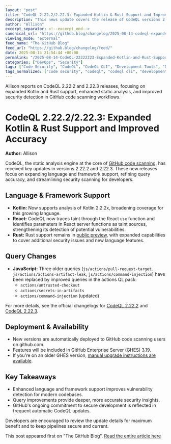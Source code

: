 ```yaml
---
layout: "post"
title: "CodeQL 2.22.2/2.22.3: Expanded Kotlin & Rust Support and Improved Accuracy"
description: "This news update covers the release of CodeQL versions 2.22.2 and 2.22.3, highlighting expanded support for Kotlin and Rust, improvements to React and JavaScript analysis, as well as important changes to query accuracy and framework modeling. CodeQL, the engine powering GitHub code scanning, continues to strengthen static analysis for security-focused developers across multiple languages."
author: "Allison"
excerpt_separator: <!--excerpt_end-->
canonical_url: "https://github.blog/changelog/2025-08-14-codeql-expands-kotlin-support-and-additional-accuracy-improvements"
viewing_mode: "external"
feed_name: "The GitHub Blog"
feed_url: "https://github.blog/changelog/feed/"
date: 2025-08-14 21:54:44 +00:00
permalink: "/2025-08-14-CodeQL-22222223-Expanded-Kotlin-and-Rust-Support-and-Improved-Accuracy.html"
categories: ["DevOps", "Security"]
tags: ["Code Security", "CodeQL", "CodeQL CLI", "Development Tools", "DevOps", "DevSecOps", "Framework Modeling", "GHES 3.19", "GitHub", "GitHub Code Scanning", "JavaScript", "Kotlin", "News", "Query Accuracy", "React", "Rust", "Security", "Security Scanning", "Static Analysis", "Taint Analysis", "Vulnerability Detection"]
tags_normalized: ["code security", "codeql", "codeql cli", "development tools", "devops", "devsecops", "framework modeling", "ghes 3 dot 19", "github", "github code scanning", "javascript", "kotlin", "news", "query accuracy", "react", "rust", "security", "security scanning", "static analysis", "taint analysis", "vulnerability detection"]
---
```


Allison reports on CodeQL 2.22.2 and 2.22.3 releases, focusing on expanded Kotlin and Rust support, enhanced static analysis, and improved security detection in GitHub code scanning workflows.<!--excerpt_end-->

# CodeQL 2.22.2/2.22.3: Expanded Kotlin & Rust Support and Improved Accuracy

**Author:** Allison

CodeQL, the static analysis engine at the core of [GitHub code scanning](https://docs.github.com/code-security/code-scanning/introduction-to-code-scanning/about-code-scanning-with-codeql), has received key updates in versions 2.22.2 and 2.22.3. These new releases focus on expanding language and framework support, refining query accuracy, and streamlining security scanning for developers.

## Language & Framework Support

- **Kotlin:** Now supports analysis of Kotlin 2.2.2x, broadening coverage for this growing language.
- **React:** CodeQL now traces taint through the React `use` function and identifies parameters in React server functions as taint sources, strengthening its detection of potential vulnerabilities.
- **Rust:** Rust support remains in [public preview](https://github.blog/changelog/2025-06-30-codeql-support-for-rust-now-in-public-preview/), with expanded capabilities to cover additional security issues and new language features.

## Query Changes

- **JavaScript:** Three older queries (`js/actions/pull-request-target`, `js/actions/actions-artifact-leak`, `js/actions/command-injection`) have been replaced by improved queries in the actions QL pack:
  - `actions/untrusted-checkout`
  - `actions/secrets-in-artifacts`
  - `actions/command-injection` (updated)

For more details, see the official changelogs for [CodeQL 2.22.2](https://codeql.github.com/docs/codeql-overview/codeql-changelog/codeql-cli-2.22.2/) and [CodeQL 2.22.3](https://codeql.github.com/docs/codeql-overview/codeql-changelog/codeql-cli-2.22.3/).

## Deployment & Availability

- New versions are automatically deployed to GitHub code scanning users on github.com.
- Features will be included in GitHub Enterprise Server (GHES) 3.19.
- If you're on an older GHES version, [manual upgrade instructions are available](https://docs.github.com/enterprise-server@3.15/admin/managing-code-security/managing-github-advanced-security-for-your-enterprise/configuring-code-scanning-for-your-appliance#configuring-codeql-analysis-on-a-server-without-internet-access).

## Key Takeaways

- Enhanced language and framework support improves vulnerability detection for modern codebases.
- Query improvements provide deeper, more accurate security insights.
- GitHub's ongoing commitment to secure development is reflected in frequent automatic CodeQL updates.

Developers are encouraged to review the update details for maximum benefit and to keep pipelines secure and current.

This post appeared first on "The GitHub Blog". [Read the entire article here](https://github.blog/changelog/2025-08-14-codeql-expands-kotlin-support-and-additional-accuracy-improvements)
